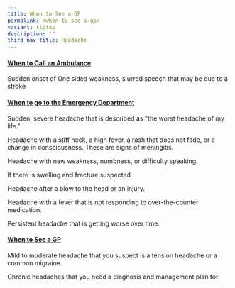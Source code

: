 ```yaml
---
title: When to See a GP
permalink: /when-to-see-a-gp/
variant: tiptap
description: ""
third_nav_title: Headache
---
```

<h4><strong><u>When to Call an Ambulance</u></strong></h4>
<p></p>
<p>Sudden onset of One sided weakness, slurred speech that may be due to
a stroke</p>
<p></p>
<p></p>
<h4><strong><u>When to go to the Emergency Department</u></strong></h4>
<p></p>
<p>Sudden, severe headache that is described as "the worst headache of my
life."</p>
<p></p>
<p>Headache with a stiff neck, a high fever, a rash that does not fade, or
a change in consciousness. These are signs of meningitis.</p>
<p></p>
<p>Headache with new weakness, numbness, or difficulty speaking.</p>
<p></p>
<p>If there is swelling and fracture suspected</p>
<p></p>
<p>Headache after a blow to the head or an injury.</p>
<p></p>
<p>Headache with a fever that is not responding to over-the-counter medication.</p>
<p></p>
<p>Persistent headache that is getting worse over time.</p>
<p></p>
<h4><strong><u>When to See a GP</u></strong></h4>
<p></p>
<p></p>
<p>Mild to moderate headache that you suspect is a tension headache or a
common migraine.</p>
<p></p>
<p>Chronic headaches that you need a diagnosis and management plan for.</p>
<p></p>
